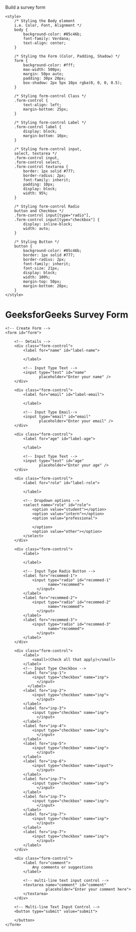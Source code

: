 Build a survey form

<!DOCTYPE html>
<html lang="en">

<head>
    <meta charset="UTF-8">
    <meta http-equiv="X-UA-Compatible" 
          content="IE=edge">
    <meta name="viewport" 
          content="width=device-width, initial-scale=1.0">
    <title>
        Build a Survey Form using HTML and CSS
    </title>

    <style>
        /* Styling the Body element 
        i.e. Color, Font, Alignment */
        body {
            background-color: #05c46b;
            font-family: Verdana;
            text-align: center;
        }

        /* Styling the Form (Color, Padding, Shadow) */
        form {
            background-color: #fff;
            max-width: 500px;
            margin: 50px auto;
            padding: 30px 20px;
            box-shadow: 2px 5px 10px rgba(0, 0, 0, 0.5);
        }

        /* Styling form-control Class */
        .form-control {
            text-align: left;
            margin-bottom: 25px;
        }

        /* Styling form-control Label */
        .form-control label {
            display: block;
            margin-bottom: 10px;
        }

        /* Styling form-control input, 
        select, textarea */
        .form-control input,
        .form-control select,
        .form-control textarea {
            border: 1px solid #777;
            border-radius: 2px;
            font-family: inherit;
            padding: 10px;
            display: block;
            width: 95%;
        }

        /* Styling form-control Radio 
        button and Checkbox */
        .form-control input[type="radio"],
        .form-control input[type="checkbox"] {
            display: inline-block;
            width: auto;
        }

        /* Styling Button */
        button {
            background-color: #05c46b;
            border: 1px solid #777;
            border-radius: 2px;
            font-family: inherit;
            font-size: 21px;
            display: block;
            width: 100%;
            margin-top: 50px;
            margin-bottom: 20px;
        }
    </style>
</head>

<body>
    <h1>GeeksforGeeks Survey Form</h1>

    <!-- Create Form -->
    <form id="form">

        <!-- Details -->
        <div class="form-control">
            <label for="name" id="label-name">
                
            </label>

            <!-- Input Type Text -->
            <input type="text" id="name" 
                   placeholder="Enter your name" />
        </div>

        <div class="form-control">
            <label for="email" id="label-email">
                
            </label>

            <!-- Input Type Email-->
            <input type="email" id="email" 
                   placeholder="Enter your email" />
        </div>

        <div class="form-control">
            <label for="age" id="label-age">
                
            </label>

            <!-- Input Type Text -->
            <input type="text" id="age" 
                   placeholder="Enter your age" />
        </div>

        <div class="form-control">
            <label for="role" id="label-role">
                
            </label>

            <!-- Dropdown options -->
            <select name="role" id="role">
                <option value="student"></option>
                <option value="intern"></option>
                <option value="professional">
                    
                </option>
                <option value="other"></option>
            </select>
        </div>

        <div class="form-control">
            <label>
            
            </label>

            <!-- Input Type Radio Button -->
            <label for="recommed-1">
                <input type="radio" id="recommed-1" 
                       name="recommed">
                  </input>
            </label>
            <label for="recommed-2">
                <input type="radio" id="recommed-2" 
                       name="recommed">
                  </input>
            </label>
            <label for="recommed-3">
                <input type="radio" id="recommed-3" 
                       name="recommed">
                  </input>
            </label>
        </div>

        <div class="form-control">
            <label>
                <small>(Check all that apply)</small>
            </label>
            <!-- Input Type Checkbox -->
            <label for="inp-1">
                <input type="checkbox" name="inp">
                  </input>
              </label>
            <label for="inp-2">
                <input type="checkbox" name="inp">
                  </input>
            </label>
            <label for="inp-3">
                <input type="checkbox" name="inp">
                  </input>
            </label>
            <label for="inp-4">
                <input type="checkbox" name="inp">
                  </input>
            </label>
            <label for="inp-5">
                <input type="checkbox" name="inp">
                  </input>
            </label>
            <label for="inp-6">
                <input type="checkbox" name="input">
                  </input>
            </label>
            <label for="inp-7">
                <input type="checkbox" name="inp">
                  </input>
            </label>
            <label for="inp-7">
                <input type="checkbox" name="inp">
                  </input>
            </label>
            <label for="inp-7">
                <input type="checkbox" name="inp">
                  </input>
            </label>
            <label for="inp-7">
                <input type="checkbox" name="inp">
                  </input>
            </label>
        </div>

        <div class="form-control">
            <label for="comment">
                Any comments or suggestions
            </label>

            <!-- multi-line text input control -->
            <textarea name="comment" id="comment" 
                      placeholder="Enter your comment here">
            </textarea>
        </div>

        <!-- Multi-line Text Input Control -->
        <button type="submit" value="submit">
            
        </button>
    </form>
</body>

</html>


